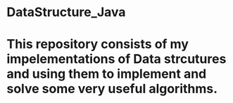 # DataStructure_Java

# This repository consists of my impelementations of Data strcutures and using them to implement and solve some very useful algorithms. 

